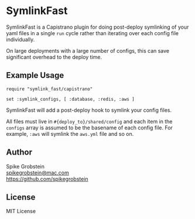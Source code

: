 # SymlinkFast

SymlinkFast is a Capistrano plugin for doing post-deploy symlinking of your yaml files in a single `run` cycle rather than iterating over each config file individually.

On large deployments with a large number of configs, this can save significant overhead to the deploy time.

## Example Usage

    require "symlink_fast/capistrano"

    set :symlink_configs, [ :database, :redis, :aws ]

SymlinkFast will add a post-deploy hook to symlink your config files.

All files must live in `#{deploy_to}/shared/config` and each item in the `configs` array is assumed to be the basename of each config file. For example, `:aws` will symlink the `aws.yml` file and so on.

## Author

Spike Grobstein  
spikegrobstein@mac.com  
https://github.com/spikegrobstein

## License

MIT License
